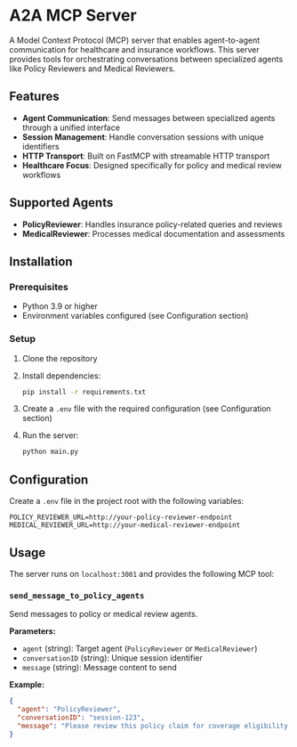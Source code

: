 # A2A MCP Server

A Model Context Protocol (MCP) server that enables agent-to-agent communication for healthcare and insurance workflows. This server provides tools for orchestrating conversations between specialized agents like Policy Reviewers and Medical Reviewers.

## Features

- **Agent Communication**: Send messages between specialized agents through a unified interface
- **Session Management**: Handle conversation sessions with unique identifiers
- **HTTP Transport**: Built on FastMCP with streamable HTTP transport
- **Healthcare Focus**: Designed specifically for policy and medical review workflows

## Supported Agents

- **PolicyReviewer**: Handles insurance policy-related queries and reviews
- **MedicalReviewer**: Processes medical documentation and assessments

## Installation

### Prerequisites

- Python 3.9 or higher
- Environment variables configured (see Configuration section)

### Setup

1. Clone the repository
2. Install dependencies:
   ```bash
   pip install -r requirements.txt
   ```

3. Create a `.env` file with the required configuration (see Configuration section)

4. Run the server:
   ```bash
   python main.py
   ```

## Configuration

Create a `.env` file in the project root with the following variables:

```env
POLICY_REVIEWER_URL=http://your-policy-reviewer-endpoint
MEDICAL_REVIEWER_URL=http://your-medical-reviewer-endpoint
```

## Usage

The server runs on `localhost:3001` and provides the following MCP tool:

### `send_message_to_policy_agents`

Send messages to policy or medical review agents.

**Parameters:**
- `agent` (string): Target agent (`PolicyReviewer` or `MedicalReviewer`)
- `conversationID` (string): Unique session identifier
- `message` (string): Message content to send

**Example:**
```json
{
  "agent": "PolicyReviewer",
  "conversationID": "session-123",
  "message": "Please review this policy claim for coverage eligibility."
}
```
